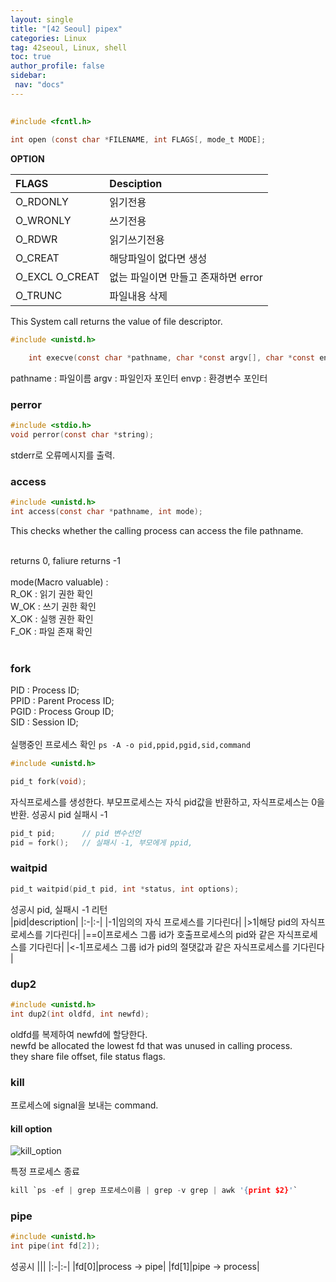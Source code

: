 ```yaml
---
layout: single
title: "[42 Seoul] pipex"
categories: Linux
tag: 42seoul, Linux, shell
toc: true
author_profile: false
sidebar:
 nav: "docs"
---
```


## 

```c
#include <fcntl.h>

int open (const char *FILENAME, int FLAGS[, mode_t MODE];
```

**OPTION**

|FLAGS|Desciption|
|:-|:-|
|O_RDONLY|읽기전용|
|O_WRONLY|쓰기전용|
|O_RDWR|읽기쓰기전용|
|O_CREAT|해당파일이 없다면 생성|
|O_EXCL O_CREAT|없는 파일이면 만들고 존재하면 error|
|O_TRUNC|파일내용 삭제|

This System call returns the value of file descriptor.


``` c
#include <unistd.h>

	int execve(const char *pathname, char *const argv[], char *const envp[]);
```

pathname : 파일이름
argv : 파일인자 포인터
envp : 환경변수 포인터


### perror

```c
#include <stdio.h>
void perror(const char *string);
```
stderr로 오류메시지를 출력.

### access

```c
#include <unistd.h>
int access(const char *pathname, int mode);
```

This checks whether the calling process can access the file pathname. <br><br>

returns 0, faliure returns -1<br>
<br>
mode(Macro valuable) : <br>
R_OK : 읽기 권한 확인 <br>
W_OK : 쓰기 권한 확인 <br>
X_OK : 실행 권한 확인 <br>
F_OK : 파일 존재 확인 <br>
<br>



### fork
PID : Process ID;<br>
PPID : Parent Process ID;<br>
PGID : Process Group ID;<br>
SID : Session ID;<br>
<br>
실행중인 프로세스 확인
`ps -A -o pid,ppid,pgid,sid,command`
```c
#include <unistd.h>

pid_t fork(void);
```

자식프로세스를 생성한다. 부모프로세스는 자식 pid값을 반환하고, 자식프로세스는 0을 반환.
성공시 pid
실패시 -1

```c
pid_t pid;		// pid 변수선언
pid = fork();	// 실패시 -1, 부모에게 ppid, 
```


### waitpid

```c
pid_t waitpid(pid_t pid, int *status, int options);
```
성공시 pid, 실패시 -1 리턴 <br>
|pid|description|
|:-|:-|
|-1|임의의 자식 프로세스를 기다린다|
|>1|해당 pid의 자식프로세스를 기다린다|
|==0|프로세스 그룹 id가 호출프로세스의 pid와 같은 자식프로세스를 기다린다|
|<-1|프로세스 그룹 id가 pid의 절댓값과 같은 자식프로세스를 기다린다 |

### dup2

```c
#include <unistd.h>
int dup2(int oldfd, int newfd);
```
oldfd를 복제하여 newfd에 할당한다.<br>
newfd be allocated the lowest fd that was unused in calling process.<br>
they share file offset, file status flags.




### kill

프로세스에 signal을 보내는 command.

#### kill option

![kill_option]("/images/kill_option.png")


특정 프로세스 종료
```c
kill `ps -ef | grep 프로세스이름 | grep -v grep | awk '{print $2}'`
```

### pipe

```c
#include <unistd.h>
int pipe(int fd[2]);
```
성공시 
|||
|:-|:-|
|fd[0]|process -> pipe|
|fd[1]|pipe -> process|